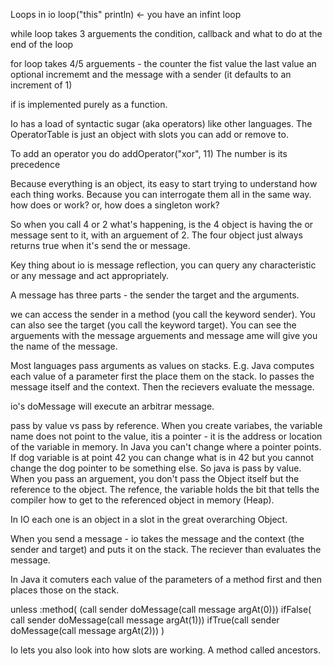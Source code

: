 Loops in io
loop("this" println) <- you have an infint loop

while loop takes 3 arguements the condition, callback and what to do at the end of the loop

for loop takes 4/5 arguements - the counter the fist value the last value an optional incrememt and the message with a sender (it defaults to an increment of 1)

if is implemented purely as a function.

Io has a load of syntactic sugar (aka operators) like other languages.
The OperatorTable is just an object with slots you can add or remove to.

To add an operator you do addOperator("xor", 11) The number is its precedence

Because everything is an object, its easy to start trying to understand how each thing works. Because you can interrogate them all in the same way. how does or work? or, how does a singleton work?

So when you call 4 or 2 what's happening, is the 4 object is having the or message sent to it, with an arguement of 2.
The four object just always returns true when it's send the or message.

Key thing about io is message reflection, you can query any characteristic or any message and act appropriately.

A message has three parts - the sender the target and the arguments.

we can access the sender in a method (you call the keyword sender). You can also see the target (you call the keyword target).
You can see the arguements with the message arguements and message ame will give you the name of the message.

Most languages pass arguments as values on stacks. E.g. Java computes each value of a parameter first the place them on the stack.
Io passes the message itself and the context. Then the recievers evaluate the message.

io's doMessage will execute an arbitrar message.

pass by value vs pass by reference.
When you create variabes, the variable name does not point to the value, itis a pointer - it is the address or location of the variable in memory. In Java you can't change where a pointer points. If dog variable is at point 42 you can change what is in 42 but you cannot change the dog pointer to be something else. So java is pass by value. When you pass an arguement, you don't pass the Object itself but the reference to the object.
The refence, the variable holds the bit that tells the compiler how to get to the referenced object in memory (Heap).


In IO each one is an object in a slot in the great overarching Object.

When you send a message - io takes the message and the context (the sender and target) and puts it on the stack. The reciever than evaluates the message.

In Java it comuters each value of the parameters of a method first and then places those on the stack.


unless :method(
  (call sender doMessage(call message argAt(0)))
  ifFalse( call sender doMessage(call message argAt(1)))
  ifTrue(call sender doMessage(call message argAt(2)))
)

Io lets you also look into how slots are working.
A method called ancestors.

